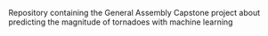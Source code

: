 Repository containing the General Assembly Capstone project about predicting the magnitude of tornadoes with machine learning
